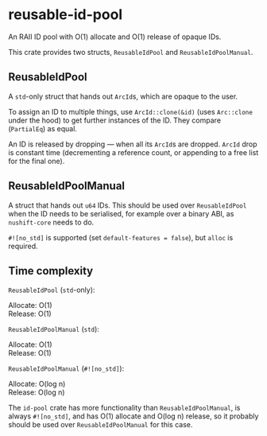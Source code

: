 # reusable-id-pool

An RAII ID pool with O(1) allocate and O(1) release of opaque IDs.

This crate provides two structs, `ReusableIdPool` and `ReusableIdPoolManual`.

## ReusableIdPool

A `std`-only struct that hands out `ArcId`s, which are opaque to the user.

To assign an ID to multiple things, use `ArcId::clone(&id)` (uses `Arc::clone` under the hood) to get further instances of the ID. They compare (`PartialEq`) as equal.

An ID is released by dropping — when all its `ArcId`s are dropped. `ArcId` drop is constant time (decrementing a reference count, or appending to a free list for the final one).

## ReusableIdPoolManual

A struct that hands out `u64` IDs. This should be used over `ReusableIdPool` when the ID needs to be serialised, for example over a binary ABI, as `nushift-core` needs to do.

`#![no_std]` is supported (set `default-features = false`), but `alloc` is required.

## Time complexity

`ReusableIdPool` (`std`-only):

Allocate: O(1)\
Release: O(1)

`ReusableIdPoolManual` (`std`):

Allocate: O(1)\
Release: O(1)

`ReusableIdPoolManual` (`#![no_std]`):

Allocate: O(log n)\
Release: O(log n)

The `id-pool` crate has more functionality than `ReusableIdPoolManual`, is always `#![no_std]`, and has O(1) allocate and O(log n) release, so it probably should be used over `ReusableIdPoolManual` for this case.
